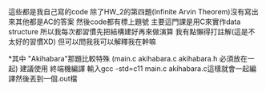 這些都是我自己寫的code 除了HW_2的第四題(Infinite Arvin Theorem)沒有寫出來其他都是AC的答案
然後code都有標上題號
主要這門課是用C來實作data structure 所以我每次都習慣先把結構建好再來做演算
我有點懶得打註解(這是不太好的習慣XD) 但可以問我我可以解釋我在幹嘛

*其中 "Akihabara"那題比較特殊 (main.c akihabara.c akihabara.h 必須放在一起)
建議使用 終端機編譯 輸入gcc -std=c11 main.c akihabara.c這樣就會一起編譯然後丟到一個.out檔
